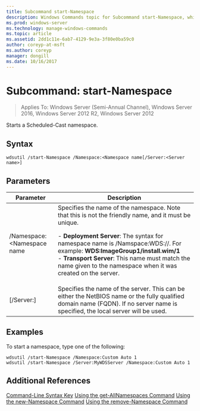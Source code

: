 ```yaml
---
title: Subcommand start-Namespace
description: Windows Commands topic for Subcommand start-Namespace, which starts a Scheduled-Cast namespace.
ms.prod: windows-server
ms.technology: manage-windows-commands
ms.topic: article
ms.assetid: 2dd1c11e-6ab7-4129-9e3a-3f80e0ba59c0
author: coreyp-at-msft
ms.author: coreyp
manager: dongill
ms.date: 10/16/2017
---
```

# Subcommand: start-Namespace

>Applies To: Windows Server (Semi-Annual Channel), Windows Server 2016, Windows Server 2012 R2, Windows Server 2012

Starts a Scheduled-Cast namespace.

## Syntax
```
wdsutil /start-Namespace /Namespace:<Namespace name[/Server:<Server name>]
```
## Parameters

|          Parameter          |                                                                                                                                                                                             Description                                                                                                                                                                                             |
|-----------------------------|-----------------------------------------------------------------------------------------------------------------------------------------------------------------------------------------------------------------------------------------------------------------------------------------------------------------------------------------------------------------------------------------------------|
| /Namespace:<Namespace name| Specifies the name of the namespace. Note that this is not the friendly name, and it must be unique.<p>-   **Deployment Server**: The syntax for namespace name is /Namspace:WDS:<Image group>/<Image name>/<Index>. For example: **WDS:ImageGroup1/install.wim/1**<br />-   **Transport Server**: This name must match the name given to the namespace when it was created on the server. |
|   [/Server:<Server name>]   |                                                                                                           Specifies the name of the server. This can be either the NetBIOS name or the fully qualified domain name (FQDN). If no server name is specified, the local server will be used.                                                                                                           |

## <a name=BKMK_examples></a>Examples
To start a namespace, type one of the following:
```
wdsutil /start-Namespace /Namespace:Custom Auto 1
wdsutil /start-Namespace /Server:MyWDSServer /Namespace:Custom Auto 1
```
## Additional References
[Command-Line Syntax Key](command-line-syntax-key.md)
[Using the get-AllNamespaces Command](using-the-get-allnamespaces-command.md)
[Using the new-Namespace Command](using-the-new-namespace-command.md)
[Using the remove-Namespace Command](using-the-remove-namespace-command.md)
